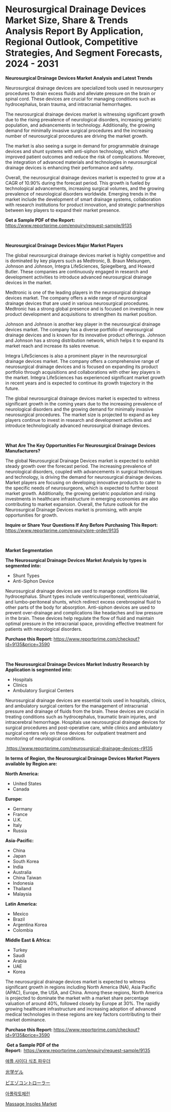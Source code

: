 <p><h1>Neurosurgical Drainage Devices Market Size, Share & Trends Analysis Report By Application, Regional Outlook, Competitive Strategies, And Segment Forecasts, 2024 - 2031</h1></p><p><strong>Neurosurgical Drainage Devices Market Analysis and Latest Trends</strong></p>
<p><p>Neurosurgical drainage devices are specialized tools used in neurosurgery procedures to drain excess fluids and alleviate pressure on the brain or spinal cord. These devices are crucial for managing conditions such as hydrocephalus, brain trauma, and intracranial hemorrhages.</p><p>The neurosurgical drainage devices market is witnessing significant growth due to the rising prevalence of neurological disorders, increasing geriatric population, and advancements in technology. Additionally, the growing demand for minimally invasive surgical procedures and the increasing number of neurosurgical procedures are driving the market growth.</p><p>The market is also seeing a surge in demand for programmable drainage devices and shunt systems with anti-siphon technology, which offer improved patient outcomes and reduce the risk of complications. Moreover, the integration of advanced materials and technologies in neurosurgical drainage devices is enhancing their performance and safety.</p><p>Overall, the neurosurgical drainage devices market is expected to grow at a CAGR of 10.90% during the forecast period. This growth is fueled by technological advancements, increasing surgical volumes, and the growing prevalence of neurological disorders worldwide. Emerging trends in the market include the development of smart drainage systems, collaboration with research institutions for product innovation, and strategic partnerships between key players to expand their market presence.</p></p>
<p><strong>Get a Sample PDF of the Report:&nbsp;</strong> <a href="https://www.reportprime.com/enquiry/request-sample/9135">https://www.reportprime.com/enquiry/request-sample/9135</a></p>
<p>&nbsp;</p>
<p><strong>Neurosurgical Drainage Devices Major Market Players</strong></p>
<p><p>The global neurosurgical drainage devices market is highly competitive and is dominated by key players such as Medtronic, B. Braun Melsungen, Johnson and Johnson, Integra LifeSciences, Spiegelberg, and Howard Butler. These companies are continuously engaged in research and development activities to introduce advanced neurosurgical drainage devices in the market.</p><p>Medtronic is one of the leading players in the neurosurgical drainage devices market. The company offers a wide range of neurosurgical drainage devices that are used in various neurosurgical procedures. Medtronic has a strong global presence and is focused on investing in new product development and acquisitions to strengthen its market position.</p><p>Johnson and Johnson is another key player in the neurosurgical drainage devices market. The company has a diverse portfolio of neurosurgical drainage devices and is known for its innovative product offerings. Johnson and Johnson has a strong distribution network, which helps it to expand its market reach and increase its sales revenue.</p><p>Integra LifeSciences is also a prominent player in the neurosurgical drainage devices market. The company offers a comprehensive range of neurosurgical drainage devices and is focused on expanding its product portfolio through acquisitions and collaborations with other key players in the market. Integra LifeSciences has experienced significant market growth in recent years and is expected to continue its growth trajectory in the future.</p><p>The global neurosurgical drainage devices market is expected to witness significant growth in the coming years due to the increasing prevalence of neurological disorders and the growing demand for minimally invasive neurosurgical procedures. The market size is projected to expand as key players continue to invest in research and development activities and introduce technologically advanced neurosurgical drainage devices.</p></p>
<p>&nbsp;</p>
<p><strong>What Are The Key Opportunities For Neurosurgical Drainage Devices Manufacturers?</strong></p>
<p><p>The global Neurosurgical Drainage Devices market is expected to exhibit steady growth over the forecast period. The increasing prevalence of neurological disorders, coupled with advancements in surgical techniques and technology, is driving the demand for neurosurgical drainage devices. Market players are focusing on developing innovative products to cater to the specific needs of neurosurgeons, which is expected to further boost market growth. Additionally, the growing geriatric population and rising investments in healthcare infrastructure in emerging economies are also contributing to market expansion. Overall, the future outlook for the Neurosurgical Drainage Devices market is promising, with ample opportunities for growth.</p></p>
<p><strong>Inquire or Share Your Questions If Any Before Purchasing This Report:</strong> <a href="https://www.reportprime.com/enquiry/pre-order/9135">https://www.reportprime.com/enquiry/pre-order/9135</a></p>
<p>&nbsp;</p>
<p><strong>Market Segmentation</strong></p>
<p><strong>The Neurosurgical Drainage Devices Market Analysis by types is segmented into:</strong></p>
<p><ul><li>Shunt Types</li><li>Anti-Siphon Device</li></ul></p>
<p><p>Neurosurgical drainage devices are used to manage conditions like hydrocephalus. Shunt types include ventriculoperitoneal, ventriculoatrial, and lumbo-peritoneal shunts, which redirect excess cerebrospinal fluid to other parts of the body for absorption. Anti-siphon devices are used to prevent over-drainage and complications like headaches and low pressure in the brain. These devices help regulate the flow of fluid and maintain optimal pressure in the intracranial space, providing effective treatment for patients with neurological disorders.</p></p>
<p><strong>Purchase this Report:&nbsp;</strong><a href="https://www.reportprime.com/checkout?id=9135&price=3590">https://www.reportprime.com/checkout?id=9135&price=3590</a></p>
<p>&nbsp;</p>
<p><strong>The Neurosurgical Drainage Devices Market Industry Research by Application is segmented into:</strong></p>
<p><ul><li>Hospitals</li><li>Clinics</li><li>Ambulatory Surgical Centers</li></ul></p>
<p><p>Neurosurgical drainage devices are essential tools used in hospitals, clinics, and ambulatory surgical centers for the management of intracranial pressure and drainage of fluids from the brain. These devices are crucial in treating conditions such as hydrocephalus, traumatic brain injuries, and intracerebral hemorrhage. Hospitals use neurosurgical drainage devices for surgical procedures and post-operative care, while clinics and ambulatory surgical centers rely on these devices for outpatient treatment and monitoring of neurological conditions.</p></p>
<p><a href="https://www.reportprime.com/neurosurgical-drainage-devices-r9135">&nbsp;https://www.reportprime.com/neurosurgical-drainage-devices-r9135</a></p>
<p><strong>In terms of Region, the Neurosurgical Drainage Devices Market Players available by Region are:</strong></p>
<p>
    <p> <strong> North America: </strong>
        <ul>
            <li>United States</li>
            <li>Canada</li>
        </ul>
        </p> 
    <p> <strong> Europe: </strong>
        <ul>
            <li>Germany</li>
            <li>France</li>
            <li>U.K.</li>
            <li>Italy</li>
            <li>Russia</li>
        </ul>
        </p> 
    <p> <strong> Asia-Pacific: </strong>
        <ul>
            <li>China</li>
            <li>Japan</li>
            <li>South Korea</li>
            <li>India</li>
            <li>Australia</li>
            <li>China Taiwan</li>
            <li>Indonesia</li>
            <li>Thailand</li>
            <li>Malaysia</li>
        </ul>
        </p> 
    <p> <strong> Latin America: </strong>
        <ul>
            <li>Mexico</li>
            <li>Brazil</li>
            <li>Argentina Korea</li>
            <li>Colombia</li>
        </ul>
        </p> 
    <p> <strong> Middle East & Africa: </strong>
        <ul>
            <li>Turkey</li>
            <li>Saudi</li>
            <li>Arabia</li>
            <li>UAE</li>
            <li>Korea</li>
        </ul>
    </p>
    </p>
<p><p>The neurosurgical drainage devices market is expected to witness significant growth in regions including North America (NA), Asia Pacific (APAC), Europe, the USA, and China. Among these regions, North America is projected to dominate the market with a market share percentage valuation of around 40%, followed closely by Europe at 30%. The rapidly growing healthcare infrastructure and increasing adoption of advanced medical technologies in these regions are key factors contributing to their market dominance.</p></p>
<p><strong>Purchase this Report: </strong><a href="https://www.reportprime.com/checkout?id=9135&price=3590">https://www.reportprime.com/checkout?id=9135&price=3590</a></p>
<p>&nbsp;<strong>Get a Sample PDF of the Report:&nbsp;&nbsp;</strong><a href="https://www.reportprime.com/enquiry/request-sample/9135">https://www.reportprime.com/enquiry/request-sample/9135</a></p>
<p><strong></strong></p>
<p><p><a href="https://github.com/kein8762/Market-Research-Report-List-1/blob/main/346296473614.md">애플 사이다 식초 파우더</a></p><p><a href="https://github.com/hwbcz413288296/Market-Research-Report-List-2/blob/main/516104478051.md">光学ゲル</a></p><p><a href="https://github.com/JacksonWiza1924/Market-Research-Report-List-1/blob/main/991243378052.md">ピエゾコントローラー</a></p><p><a href="https://github.com/RichardLueilwitz787/Market-Research-Report-List-1/blob/main/183036673613.md">아폴락토페린</a></p><p><a href="https://issuu.com/reportprime-2/docs/massage-insoles-market-size-2030.pptx">Massage Insoles Market</a></p></p>